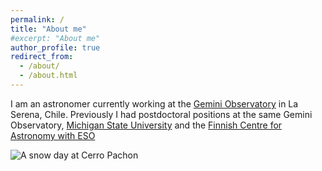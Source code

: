 ```yaml
---
permalink: /
title: "About me"
#excerpt: "About me"
author_profile: true
redirect_from: 
  - /about/
  - /about.html
---
```



I am an astronomer currently working at the [Gemini Observatory](https://www.gemini.edu/) in La Serena, Chile. Previously I had postdoctoral positions at the same Gemini Observatory, [Michigan State University](https://pa.msu.edu/) and the [Finnish Centre for Astronomy with ESO](https://sites.utu.fi/finca/en/)

![A snow day at Cerro Pachon](gemini_snow.jpeg)
